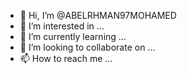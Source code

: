 - 👋 Hi, I’m @ABELRHMAN97MOHAMED
- 👀 I’m interested in ...
- 🌱 I’m currently learning ...
- 💞️ I’m looking to collaborate on ...
- 📫 How to reach me ...

<!---
ABELRHMAN97MOHAMED/ABELRHMAN97MOHAMED is a ✨ special ✨ repository because its `README.md` (this file) appears on your GitHub profile.
You can click the Preview link to take a look at your changes.
--->
